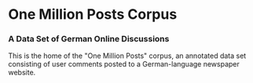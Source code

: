 # One Million Posts Corpus

### A Data Set of German Online Discussions

This is the home of the "One Million Posts" corpus, an annotated data set consisting of user comments posted to a German-language newspaper website.
